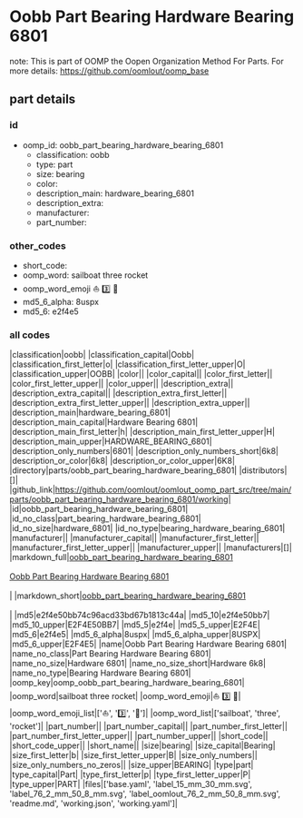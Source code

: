 # Oobb Part Bearing Hardware Bearing 6801  

note: This is part of OOMP the Oopen Organization Method For Parts. For more details: https://github.com/oomlout/oomp_base

##  part details





### id
* oomp_id: oobb_part_bearing_hardware_bearing_6801
  * classification: oobb
  * type: part
  * size: bearing
  * color: 
  * description_main: hardware_bearing_6801
  * description_extra: 
  * manufacturer: 
  * part_number: 

### other_codes
* short_code: 
* oomp_word: sailboat three rocket
* oomp_word_emoji :sailboat: :three: :rocket:
* md5_6_alpha: 8uspx
* md5_6: e2f4e5

### all codes 
|classification|oobb|
|classification_capital|Oobb|
|classification_first_letter|o|
|classification_first_letter_upper|O|
|classification_upper|OOBB|
|color||
|color_capital||
|color_first_letter||
|color_first_letter_upper||
|color_upper||
|description_extra||
|description_extra_capital||
|description_extra_first_letter||
|description_extra_first_letter_upper||
|description_extra_upper||
|description_main|hardware_bearing_6801|
|description_main_capital|Hardware Bearing 6801|
|description_main_first_letter|h|
|description_main_first_letter_upper|H|
|description_main_upper|HARDWARE_BEARING_6801|
|description_only_numbers|6801|
|description_only_numbers_short|6k8|
|description_or_color|6k8|
|description_or_color_upper|6K8|
|directory|parts/oobb_part_bearing_hardware_bearing_6801|
|distributors|[]|
|github_link|https://github.com/oomlout/oomlout_oomp_part_src/tree/main/parts/oobb_part_bearing_hardware_bearing_6801/working|
|id|oobb_part_bearing_hardware_bearing_6801|
|id_no_class|part_bearing_hardware_bearing_6801|
|id_no_size|hardware_6801|
|id_no_type|bearing_hardware_bearing_6801|
|manufacturer||
|manufacturer_capital||
|manufacturer_first_letter||
|manufacturer_first_letter_upper||
|manufacturer_upper||
|manufacturers|[]|
|markdown_full|[oobb_part_bearing_hardware_bearing_6801](https://github.com/oomlout/oomlout_oomp_part_src/tree/main/parts/oobb_part_bearing_hardware_bearing_6801/working)<br>[](https://github.com/oomlout/oomlout_oomp_part_src/tree/main/parts/oobb_part_bearing_hardware_bearing_6801/working)<br>[Oobb Part Bearing Hardware Bearing 6801](https://github.com/oomlout/oomlout_oomp_part_src/tree/main/parts/oobb_part_bearing_hardware_bearing_6801/working)<br><br>|
|markdown_short|[oobb_part_bearing_hardware_bearing_6801](https://github.com/oomlout/oomlout_oomp_part_src/tree/main/parts/oobb_part_bearing_hardware_bearing_6801/working)<br><br>|
|md5|e2f4e50bb74c96acd33bd67b1813c44a|
|md5_10|e2f4e50bb7|
|md5_10_upper|E2F4E50BB7|
|md5_5|e2f4e|
|md5_5_upper|E2F4E|
|md5_6|e2f4e5|
|md5_6_alpha|8uspx|
|md5_6_alpha_upper|8USPX|
|md5_6_upper|E2F4E5|
|name|Oobb Part Bearing Hardware Bearing 6801|
|name_no_class|Part Bearing Hardware Bearing 6801|
|name_no_size|Hardware 6801|
|name_no_size_short|Hardware 6k8|
|name_no_type|Bearing Hardware Bearing 6801|
|oomp_key|oomp_oobb_part_bearing_hardware_bearing_6801|
|oomp_word|sailboat three rocket|
|oomp_word_emoji|:sailboat: :three: :rocket:|
|oomp_word_emoji_list|[':sailboat:', ':three:', ':rocket:']|
|oomp_word_list|['sailboat', 'three', 'rocket']|
|part_number||
|part_number_capital||
|part_number_first_letter||
|part_number_first_letter_upper||
|part_number_upper||
|short_code||
|short_code_upper||
|short_name||
|size|bearing|
|size_capital|Bearing|
|size_first_letter|b|
|size_first_letter_upper|B|
|size_only_numbers||
|size_only_numbers_no_zeros||
|size_upper|BEARING|
|type|part|
|type_capital|Part|
|type_first_letter|p|
|type_first_letter_upper|P|
|type_upper|PART|
|files|['base.yaml', 'label_15_mm_30_mm.svg', 'label_76_2_mm_50_8_mm.svg', 'label_oomlout_76_2_mm_50_8_mm.svg', 'readme.md', 'working.json', 'working.yaml']|

